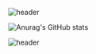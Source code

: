 ![header](https://capsule-render.vercel.app/api?type=soft&color=auto&height=200&section=header&text=YUNJUNG💻&fontSize=50)

<!-- 
Solarized dark             |  Solarized Ocean
:-------------------------:|:-------------------------:
!첫번째주소  |  !2번째주소
 -->


![Anurag's GitHub stats](https://github-readme-stats.vercel.app/api?username=yunjungheo&show_icons=true&theme=buefy)

![header](https://capsule-render.vercel.app/api?type=Wave&color=auto&height=150&section=footer)
